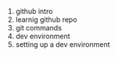 1. github intro
2. learnig github repo
3. git commands
4. dev environment 
5. setting up a dev environment
